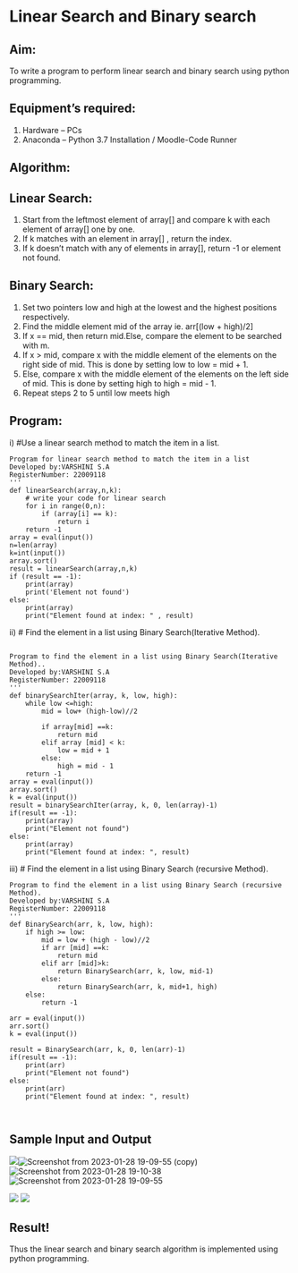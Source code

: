 # Linear Search and Binary search
## Aim:

To write a program to perform linear search and binary search using python programming.

## Equipment’s required:

1.	Hardware – PCs
2.	Anaconda – Python 3.7 Installation / Moodle-Code Runner

## Algorithm:

## Linear Search:

1.	Start from the leftmost element of array[] and compare k with each element of array[] one by one.
2.	If k matches with an element in array[] , return the index.
3.	If k doesn’t match with any of elements in array[], return -1 or element not found.

## Binary Search:

1.	Set two pointers low and high at the lowest and the highest positions respectively.
2.	Find the middle element mid of the array ie. arr[(low + high)/2]
3.	If x == mid, then return mid.Else, compare the element to be searched with m.
4.	If x > mid, compare x with the middle element of the elements on the right side of mid. This is done by setting low to low = mid + 1.
5.	Else, compare x with the middle element of the elements on the left side of mid. This is done by setting high to high = mid - 1.
6.	Repeat steps 2 to 5 until low meets high

## Program:


i)	#Use a linear search method to match the item in a list.
```
Program for linear search method to match the item in a list
Developed by:VARSHINI S.A
RegisterNumber: 22009118
'''
def linearSearch(array,n,k):
    # write your code for linear search
    for i in range(0,n):
        if (array[i] == k):
            return i
    return -1
array = eval(input())
n=len(array)
k=int(input())
array.sort()
result = linearSearch(array,n,k)
if (result == -1):
    print(array)
    print('Element not found')
else:
    print(array)
    print("Element found at index: " , result)
```

ii)	# Find the element in a list using Binary Search(Iterative Method).
```

Program to find the element in a list using Binary Search(Iterative Method)..
Developed by:VARSHINI S.A
RegisterNumber: 22009118
'''
def binarySearchIter(array, k, low, high):
    while low <=high:
        mid = low+ (high-low)//2
        
        if array[mid] ==k:
            return mid
        elif array [mid] < k:
            low = mid + 1
        else:
            high = mid - 1
    return -1
array = eval(input())
array.sort()
k = eval(input())
result = binarySearchIter(array, k, 0, len(array)-1)
if(result == -1):
    print(array)
    print("Element not found")
else:
    print(array)
    print("Element found at index: ", result)

```

iii)	# Find the element in a list using Binary Search (recursive Method).
```
Program to find the element in a list using Binary Search (recursive Method).
Developed by:VARSHINI S.A
RegisterNumber: 22009118
'''
def BinarySearch(arr, k, low, high):
    if high >= low:
        mid = low + (high - low)//2
        if arr [mid] ==k:
            return mid
        elif arr [mid]>k:
            return BinarySearch(arr, k, low, mid-1)
        else:
            return BinarySearch(arr, k, mid+1, high)
    else: 
        return -1
        
arr = eval(input())
arr.sort()
k = eval(input())

result = BinarySearch(arr, k, 0, len(arr)-1)
if(result == -1):
    print(arr)
    print("Element not found")
else:
    print(arr)
    print("Element found at index: ", result)



```
## Sample Input and Output
![](linear.png)![Screenshot from 2023-01-28 19-09-55 (copy)](https://user-images.githubusercontent.com/119401150/215270404-975cc98b-229c-4a05-a6bb-a5139f792b95.png)
![Screenshot from 2023-01-28 19-10-38](https://user-images.githubusercontent.com/119401150/215270418-4ec50df9-d5de-4a41-a419-393ea25265b0.png)
![Screenshot from 2023-01-28 19-09-55](https://user-images.githubusercontent.com/119401150/215270433-d68d5ec5-8591-4cb8-a095-c862ca70f021.png)

![](iterative.png)
![](recursive.png)
 


## Result!

Thus the linear search and binary search algorithm is implemented using python programming.
